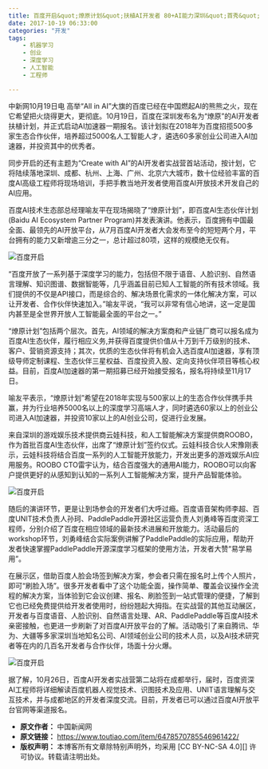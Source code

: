 ```yaml
---
title: 百度开启&quot;燎原计划&quot;扶植AI开发者 80+AI能力深圳&quot;首秀&quot;
date: 2017-10-19 06:33:00
categories: "开发"
tags:
	- 机器学习
	- 创业
	- 深度学习
	- 人工智能
	- 工程师

---
```


中新网10月19日电 高举“All in AI”大旗的百度已经在中国燃起AI的熊熊之火，现在它希望把火烧得更大，更彻底。10月19日，百度在深圳发布名为“燎原”的AI开发者扶植计划，并正式启动AI加速器一期报名。该计划拟在2018年为百度招揽500多家生态合作伙伴，培养超过5000名人工智能人才，遴选60多家创业公司进入AI加速器，并投资其中的优秀者。

同步开启的还有主题为“Create with AI”的AI开发者实战营首站活动，按计划，它将陆续落地深圳、成都、杭州、上海、广州、北京六大城市，数十位经验丰富的百度AI高级工程师将现场培训，手把手教当地开发者使用百度AI开放技术开发自己的AI应用。

百度AI技术生态部总经理喻友平在现场揭晓了“燎原计划”，即百度AI生态伙伴计划(Baidu AI Ecosystem Partner Program)并发表演讲。他表示，百度拥有中国最全面、最领先的AI开放平台，从7月百度AI开发者大会发布至今的短短两个月，平台拥有的能力又新增逾三分之一，总计超过80项，这样的规模绝无仅有。

![百度开启][BQQB-BBZM-FUA2.jpg]

“百度开放了一系列基于深度学习的能力，包括但不限于语音、人脸识别、自然语言理解、知识图谱、数据智能等，几乎涵盖目前已知人工智能的所有技术领域。我们提供的不仅是API接口，而是综合的、解决场景化需求的一体化解决方案，可以让开发者、合作伙伴快速加入。”喻友平说，“我可以非常有信心地讲，这一定是国内甚至是全世界开放人工智能最全面的平台之一。”

“燎原计划”包括两个层次。首先，AI领域的解决方案商和产业链厂商可以报名成为百度AI生态伙伴，履行相应义务,并获得百度提供价值从十万到千万级别的技术、客户、营销资源支持；其次，优质的生态伙伴将有机会入选百度AI加速器，享有顶级导师定制课程、生态伙伴三星权益、百度投资入股、定向支持伙伴项目等核心权益。目前，百度AI加速器的第一期招募已经开始接受报名，报名将持续至11月17日。

喻友平表示，“燎原计划”希望在2018年实现与500家以上的生态合作伙伴携手共赢，并为行业培养5000名以上的深度学习高端人才，同时遴选60家以上的创业公司进入AI加速器，并投资10家以上的AI创业公司，促进行业发展。

来自深圳的游戏娱乐技术提供商云娃科技，和人工智能解决方案提供商ROOBO，作为首批百度AI生态伙伴，出席了“燎原计划”签约仪式。云娃科技合伙人宋豫刚表示，云娃科技将结合百度一系列的人工智能开放能力，开发出更多的游戏娱乐AI应用服务。ROOBO CTO雷宇认为，结合百度强大的通用AI能力，ROOBO可以向客户提供更好的从感知到认知的一系列人工智能解决方案，提升产品智能体验。

![百度开启][QUVY-A2BY-36R3.jpg]

随后的演讲环节，更是让到场参会的开发者们大呼过瘾。百度语音架构师李超、百度UNIT技术负责人孙珂、PaddlePaddle开源社区运营负责人刘勇峰等百度资深工程师，分别介绍了百度在相应领域的最新技术进展和开放能力。活动最后的workshop环节，刘勇峰结合实际案例讲解了PaddlePaddle的实际应用，帮助开发者快速掌握PaddlePaddle开源深度学习框架的使用方法，开发者大赞“易学易用”。

在展示区，借助百度人脸会场签到解决方案，参会者只需在报名时上传个人照片，即可“刷脸入场”。很多开发者看中了这个功能全面，操作简单、覆盖会议操作全流程的解决方案，当体验到它会议创建、报名、刷脸签到一站式管理的便捷，了解到它也已经免费提供给开发者使用时，纷纷翘起大拇指。在实战营的其他互动展区，开发者与百度语音、人脸识别、自然语言处理、AR、PaddlePaddle等百度AI技术亲密接触，也更进一步刷新了对百度AI开放平台的了解。活动吸引了来自腾讯、华为、大疆等多家深圳当地知名公司、AI领域创业公司的技术人员，以及AI技术研究者等在内的几百名开发者与合作伙伴，场面十分火爆。

![百度开启][FRBF-JIQI-ABNR.jpg]

据了解，10月26日，百度AI开发者实战营第二站将在成都举行，届时，百度资深AI工程师将详细解读百度机器人视觉技术、识图技术及应用、UNIT语言理解与交互技术，并与成都地区的开发者深度交流。目前，开发者已可以通过百度AI开放平台官网等渠道报名。


[BQQB-BBZM-FUA2.jpg]: /pro/os/crawler/BQQB-BBZM-FUA2.jpg
[QUVY-A2BY-36R3.jpg]: /pro/os/crawler/QUVY-A2BY-36R3.jpg
[FRBF-JIQI-ABNR.jpg]: /pro/os/crawler/FRBF-JIQI-ABNR.jpg
 *  **原文作者：** 中国新闻网
 *  **原文链接：** https://www.toutiao.com/item/6478570785546961422/
 *  **版权声明：** 本博客所有文章除特别声明外，均采用 [CC BY-NC-SA 4.0][] 许可协议。转载请注明出处。